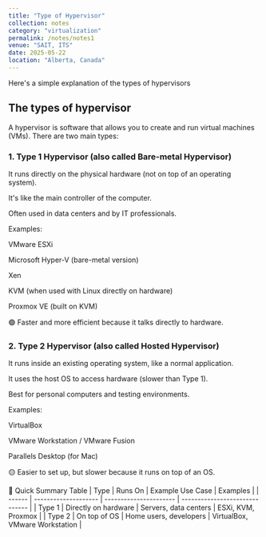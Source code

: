 ```yaml
---
title: "Type of Hypervisor"
collection: notes
category: "virtualization"
permalink: /notes/notes1
venue: "SAIT, ITS"
date: 2025-05-22
location: "Alberta, Canada"
---
```


Here's a simple explanation of the types of hypervisors

## The types of hypervisor

A hypervisor is software that allows you to create and run virtual machines (VMs). There are two main types:

### 1. Type 1 Hypervisor (also called Bare-metal Hypervisor)
It runs directly on the physical hardware (not on top of an operating system).

It's like the main controller of the computer.

Often used in data centers and by IT professionals.

Examples:

VMware ESXi

Microsoft Hyper-V (bare-metal version)

Xen

KVM (when used with Linux directly on hardware)

Proxmox VE (built on KVM)

🟢 Faster and more efficient because it talks directly to hardware.

### 2. Type 2 Hypervisor (also called Hosted Hypervisor)
It runs inside an existing operating system, like a normal application.

It uses the host OS to access hardware (slower than Type 1).

Best for personal computers and testing environments.

Examples:

VirtualBox

VMware Workstation / VMware Fusion

Parallels Desktop (for Mac)

🟡 Easier to set up, but slower because it runs on top of an OS.

🧠 Quick Summary Table
| Type   | Runs On              | Example Use Case       | Examples                       |
| ------ | -------------------- | ---------------------- | ------------------------------ |
| Type 1 | Directly on hardware | Servers, data centers  | ESXi, KVM, Proxmox             |
| Type 2 | On top of OS         | Home users, developers | VirtualBox, VMware Workstation |



